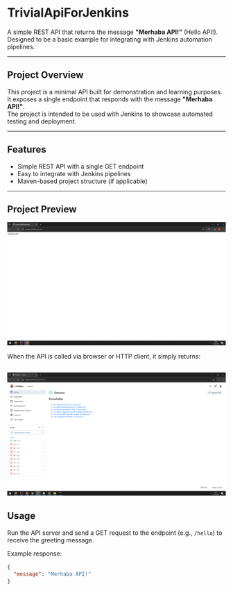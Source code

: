 # TrivialApiForJenkins

A simple REST API that returns the message **"Merhaba API!"** (Hello API!).  
Designed to be a basic example for integrating with Jenkins automation pipelines.

---

## Project Overview

This project is a minimal API built for demonstration and learning purposes.  
It exposes a single endpoint that responds with the message **"Merhaba API!"**.  
The project is intended to be used with Jenkins to showcase automated testing and deployment.

---

## Features

- Simple REST API with a single GET endpoint  
- Easy to integrate with Jenkins pipelines  
- Maven-based project structure (if applicable)  

---

## Project Preview


![API Output](MerhabaAPI.PNG)



When the API is called via browser or HTTP client, it simply returns:

![Jenkins Configuration](successfulconfiguration.PNG)
---

## Usage

Run the API server and send a GET request to the endpoint (e.g., `/hello`) to receive the greeting message.

Example response:
```json
{
  "message": "Merhaba API!"
}

